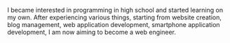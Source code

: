 I became interested in programming in high school and started learning on my own. After experiencing various things, starting from website creation, blog management, web application development, smartphone application development, I am now aiming to become a web engineer.

